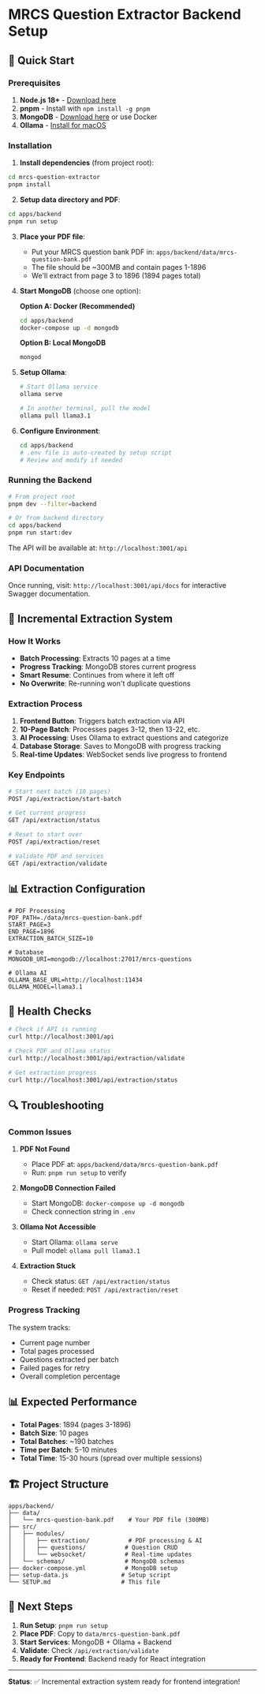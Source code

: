 # MRCS Question Extractor Backend Setup

## 🚀 Quick Start

### Prerequisites
1. **Node.js 18+** - [Download here](https://nodejs.org/)
2. **pnpm** - Install with `npm install -g pnpm`
3. **MongoDB** - [Download here](https://www.mongodb.com/try/download/community) or use Docker
4. **Ollama** - [Install for macOS](https://ollama.ai/download)

### Installation

1. **Install dependencies** (from project root):
```bash
cd mrcs-question-extractor
pnpm install
```

2. **Setup data directory and PDF**:
```bash
cd apps/backend
pnpm run setup
```

3. **Place your PDF file**:
   - Put your MRCS question bank PDF in: `apps/backend/data/mrcs-question-bank.pdf`
   - The file should be ~300MB and contain pages 1-1896
   - We'll extract from page 3 to 1896 (1894 pages total)

4. **Start MongoDB** (choose one option):

   **Option A: Docker (Recommended)**
   ```bash
   cd apps/backend
   docker-compose up -d mongodb
   ```

   **Option B: Local MongoDB**
   ```bash
   mongod
   ```

5. **Setup Ollama**:
   ```bash
   # Start Ollama service
   ollama serve
   
   # In another terminal, pull the model
   ollama pull llama3.1
   ```

6. **Configure Environment**:
   ```bash
   cd apps/backend
   # .env file is auto-created by setup script
   # Review and modify if needed
   ```

### Running the Backend

```bash
# From project root
pnpm dev --filter=backend

# Or from backend directory
cd apps/backend
pnpm run start:dev
```

The API will be available at: `http://localhost:3001/api`

### API Documentation

Once running, visit: `http://localhost:3001/api/docs` for interactive Swagger documentation.

## 🔧 Incremental Extraction System

### How It Works

- **Batch Processing**: Extracts 10 pages at a time
- **Progress Tracking**: MongoDB stores current progress
- **Smart Resume**: Continues from where it left off
- **No Overwrite**: Re-running won't duplicate questions

### Extraction Process

1. **Frontend Button**: Triggers batch extraction via API
2. **10-Page Batch**: Processes pages 3-12, then 13-22, etc.
3. **AI Processing**: Uses Ollama to extract questions and categorize
4. **Database Storage**: Saves to MongoDB with progress tracking
5. **Real-time Updates**: WebSocket sends live progress to frontend

### Key Endpoints

```bash
# Start next batch (10 pages)
POST /api/extraction/start-batch

# Get current progress
GET /api/extraction/status

# Reset to start over
POST /api/extraction/reset

# Validate PDF and services
GET /api/extraction/validate
```

## 📊 Extraction Configuration

```env
# PDF Processing
PDF_PATH=./data/mrcs-question-bank.pdf
START_PAGE=3
END_PAGE=1896
EXTRACTION_BATCH_SIZE=10

# Database
MONGODB_URI=mongodb://localhost:27017/mrcs-questions

# Ollama AI
OLLAMA_BASE_URL=http://localhost:11434
OLLAMA_MODEL=llama3.1
```

## 🧪 Health Checks

```bash
# Check if API is running
curl http://localhost:3001/api

# Check PDF and Ollama status
curl http://localhost:3001/api/extraction/validate

# Get extraction progress
curl http://localhost:3001/api/extraction/status
```

## 🔍 Troubleshooting

### Common Issues

1. **PDF Not Found**
   - Place PDF at: `apps/backend/data/mrcs-question-bank.pdf`
   - Run: `pnpm run setup` to verify

2. **MongoDB Connection Failed**
   - Start MongoDB: `docker-compose up -d mongodb`
   - Check connection string in `.env`

3. **Ollama Not Accessible**
   - Start Ollama: `ollama serve`
   - Pull model: `ollama pull llama3.1`

4. **Extraction Stuck**
   - Check status: `GET /api/extraction/status`
   - Reset if needed: `POST /api/extraction/reset`

### Progress Tracking

The system tracks:
- Current page number
- Total pages processed
- Questions extracted per batch
- Failed pages for retry
- Overall completion percentage

## 📊 Expected Performance

- **Total Pages**: 1894 (pages 3-1896)
- **Batch Size**: 10 pages
- **Total Batches**: ~190 batches
- **Time per Batch**: 5-10 minutes
- **Total Time**: 15-30 hours (spread over multiple sessions)

## 🏗️ Project Structure

```
apps/backend/
├── data/
│   └── mrcs-question-bank.pdf    # Your PDF file (300MB)
├── src/
│   ├── modules/
│   │   ├── extraction/           # PDF processing & AI
│   │   ├── questions/           # Question CRUD
│   │   └── websocket/           # Real-time updates
│   └── schemas/                 # MongoDB schemas
├── docker-compose.yml           # MongoDB setup
├── setup-data.js               # Setup script
└── SETUP.md                    # This file
```

## 🚦 Next Steps

1. **Run Setup**: `pnpm run setup`
2. **Place PDF**: Copy to `data/mrcs-question-bank.pdf`
3. **Start Services**: MongoDB + Ollama + Backend
4. **Validate**: Check `/api/extraction/validate`
5. **Ready for Frontend**: Backend ready for React integration

---

**Status**: ✅ Incremental extraction system ready for frontend integration! 